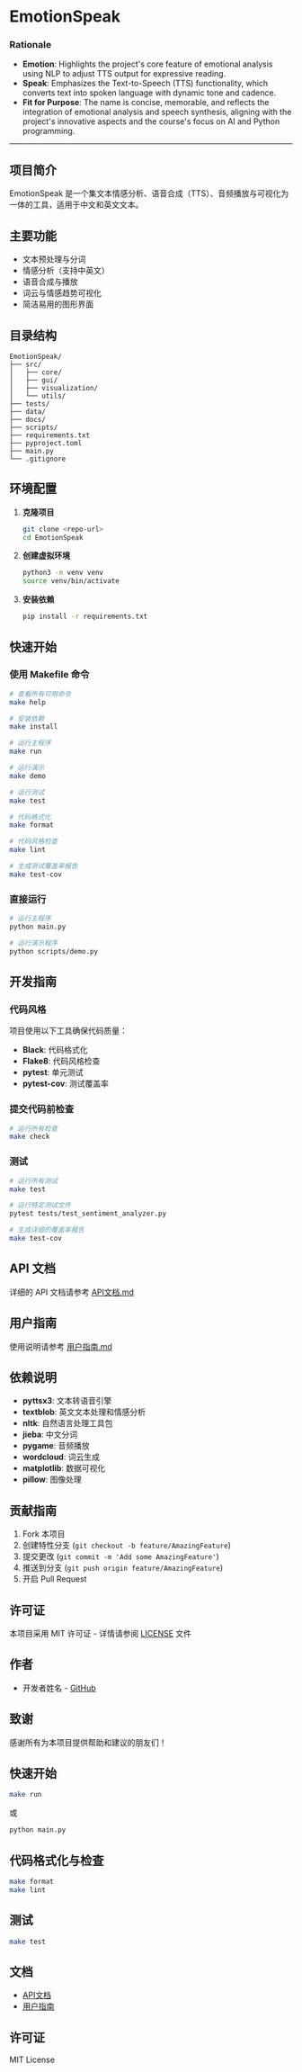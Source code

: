 # **EmotionSpeak**

### Rationale
- **Emotion**: Highlights the project's core feature of emotional analysis using NLP to adjust TTS output for expressive reading.
- **Speak**: Emphasizes the Text-to-Speech (TTS) functionality, which converts text into spoken language with dynamic tone and cadence.
- **Fit for Purpose**: The name is concise, memorable, and reflects the integration of emotional analysis and speech synthesis, aligning with the project's innovative aspects and the course's focus on AI and Python programming.

---

## 项目简介
EmotionSpeak 是一个集文本情感分析、语音合成（TTS）、音频播放与可视化为一体的工具，适用于中文和英文文本。

## 主要功能
- 文本预处理与分词
- 情感分析（支持中英文）
- 语音合成与播放
- 词云与情感趋势可视化
- 简洁易用的图形界面

## 目录结构
```
EmotionSpeak/
├── src/
│   ├── core/
│   ├── gui/
│   ├── visualization/
│   └── utils/
├── tests/
├── data/
├── docs/
├── scripts/
├── requirements.txt
├── pyproject.toml
├── main.py
└── .gitignore
```

## 环境配置
1. **克隆项目**
   ```bash
   git clone <repo-url>
   cd EmotionSpeak
   ```
2. **创建虚拟环境**
   ```bash
   python3 -m venv venv
   source venv/bin/activate
   ```
3. **安装依赖**
   ```bash
   pip install -r requirements.txt
   ```

## 快速开始

### 使用 Makefile 命令
```bash
# 查看所有可用命令
make help

# 安装依赖
make install

# 运行主程序
make run

# 运行演示
make demo

# 运行测试
make test

# 代码格式化
make format

# 代码风格检查
make lint

# 生成测试覆盖率报告
make test-cov
```

### 直接运行
```bash
# 运行主程序
python main.py

# 运行演示程序
python scripts/demo.py
```

## 开发指南

### 代码风格
项目使用以下工具确保代码质量：
- **Black**: 代码格式化
- **Flake8**: 代码风格检查
- **pytest**: 单元测试
- **pytest-cov**: 测试覆盖率

### 提交代码前检查
```bash
# 运行所有检查
make check
```

### 测试
```bash
# 运行所有测试
make test

# 运行特定测试文件
pytest tests/test_sentiment_analyzer.py

# 生成详细的覆盖率报告
make test-cov
```

## API 文档
详细的 API 文档请参考 [API文档.md](docs/API文档.md)

## 用户指南
使用说明请参考 [用户指南.md](docs/用户指南.md)

## 依赖说明
- **pyttsx3**: 文本转语音引擎
- **textblob**: 英文文本处理和情感分析
- **nltk**: 自然语言处理工具包
- **jieba**: 中文分词
- **pygame**: 音频播放
- **wordcloud**: 词云生成
- **matplotlib**: 数据可视化
- **pillow**: 图像处理

## 贡献指南
1. Fork 本项目
2. 创建特性分支 (`git checkout -b feature/AmazingFeature`)
3. 提交更改 (`git commit -m 'Add some AmazingFeature'`)
4. 推送到分支 (`git push origin feature/AmazingFeature`)
5. 开启 Pull Request

## 许可证
本项目采用 MIT 许可证 - 详情请参阅 [LICENSE](LICENSE) 文件

## 作者
- 开发者姓名 - [GitHub](https://github.com/username)

## 致谢
感谢所有为本项目提供帮助和建议的朋友们！

## 快速开始
```bash
make run
```
或
```bash
python main.py
```

## 代码格式化与检查
```bash
make format
make lint
```

## 测试
```bash
make test
```

## 文档
- [API文档](docs/API文档.md)
- [用户指南](docs/用户指南.md)

## 许可证
MIT License